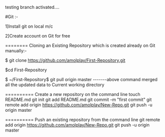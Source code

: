 
testing branch activated....

#Git :-

1]Install git on local m/c

2]Create account on Git for free


========
Cloning an Existing Repository which is created already on Git manually:-

$ git clone https://github.com/amolplay/First-Repository.git

$cd First-Repository

$ ~/First-Repository$ git pull origin master
-------above command merged all the updated data to Current working directory


==========
Create a new repository on the command line
touch README.md
git init
git add README.md
git commit -m "first commit"
git remote add origin https://github.com/amolplay/New-Repo.git
git push -u origin master

==========
Push an existing repository from the command line
git remote add origin https://github.com/amolplay/New-Repo.git
git push -u origin master

	
